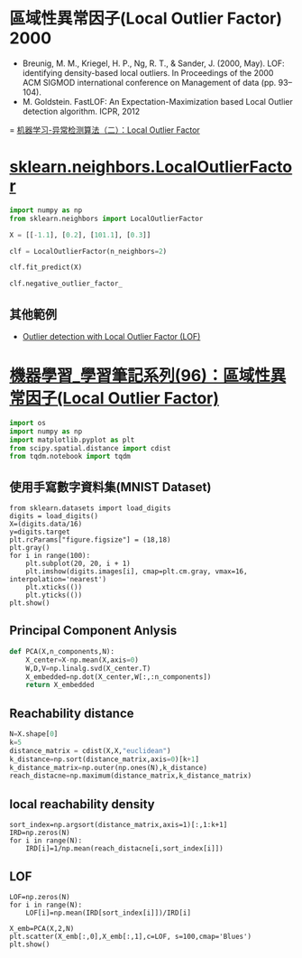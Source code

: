 # 區域性異常因子(Local Outlier Factor) 2000
- Breunig, M. M., Kriegel, H. P., Ng, R. T., & Sander, J. (2000, May). LOF: identifying density-based local outliers. In Proceedings of the 2000 ACM SIGMOD international conference on Management of data (pp. 93–104).
- M. Goldstein. FastLOF: An Expectation-Maximization based Local Outlier detection algorithm. ICPR, 2012

= [机器学习-异常检测算法（二）：Local Outlier Factor](https://zhuanlan.zhihu.com/p/28178476)


# [sklearn.neighbors.LocalOutlierFactor](https://scikit-learn.org/stable/modules/generated/sklearn.neighbors.LocalOutlierFactor.html)
```python
import numpy as np
from sklearn.neighbors import LocalOutlierFactor

X = [[-1.1], [0.2], [101.1], [0.3]]

clf = LocalOutlierFactor(n_neighbors=2)

clf.fit_predict(X)

clf.negative_outlier_factor_
```
## 其他範例
- [Outlier detection with Local Outlier Factor (LOF)](https://scikit-learn.org/stable/auto_examples/neighbors/plot_lof_outlier_detection.html)
# [機器學習_學習筆記系列(96)：區域性異常因子(Local Outlier Factor)](https://tomohiroliu22.medium.com/%E6%A9%9F%E5%99%A8%E5%AD%B8%E7%BF%92-%E5%AD%B8%E7%BF%92%E7%AD%86%E8%A8%98%E7%B3%BB%E5%88%97-96-%E5%8D%80%E5%9F%9F%E6%80%A7%E7%95%B0%E5%B8%B8%E5%9B%A0%E5%AD%90-local-outlier-factor-a141c2450d4a)
```python
import os 
import numpy as np
import matplotlib.pyplot as plt
from scipy.spatial.distance import cdist
from tqdm.notebook import tqdm
```
## 使用手寫數字資料集(MNIST Dataset)
```
from sklearn.datasets import load_digits
digits = load_digits()
X=(digits.data/16)
y=digits.target
plt.rcParams["figure.figsize"] = (18,18)
plt.gray() 
for i in range(100):
    plt.subplot(20, 20, i + 1)
    plt.imshow(digits.images[i], cmap=plt.cm.gray, vmax=16, interpolation='nearest')
    plt.xticks(())
    plt.yticks(())
plt.show() 
```
## Principal Component Anlysis
```python
def PCA(X,n_components,N):
    X_center=X-np.mean(X,axis=0)
    W,D,V=np.linalg.svd(X_center.T)
    X_embedded=np.dot(X_center,W[:,:n_components])
    return X_embedded
```
## Reachability distance
```python
N=X.shape[0]
k=5
distance_matrix = cdist(X,X,"euclidean")
k_distance=np.sort(distance_matrix,axis=0)[k+1]
k_distance_matrix=np.outer(np.ones(N),k_distance)
reach_distacne=np.maximum(distance_matrix,k_distance_matrix)
```
## local reachability density
```
sort_index=np.argsort(distance_matrix,axis=1)[:,1:k+1]
IRD=np.zeros(N)
for i in range(N):
    IRD[i]=1/np.mean(reach_distacne[i,sort_index[i]])
```
## LOF
```
LOF=np.zeros(N)
for i in range(N):
    LOF[i]=np.mean(IRD[sort_index[i]])/IRD[i]
```
```
X_emb=PCA(X,2,N)
plt.scatter(X_emb[:,0],X_emb[:,1],c=LOF, s=100,cmap='Blues')
plt.show()
```

